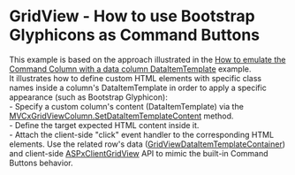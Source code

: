 # GridView - How to use Bootstrap Glyphicons as Command Buttons


This example is based on the approach illustrated in the <a href="https://www.devexpress.com/Support/Center/p/E4058">How to emulate the Command Column with a data column DataItemTemplate</a> example.<br />It illustrates how to define custom HTML elements with specific class names inside a column's DataItemTemplate in order to apply a specific appearance (such as Bootstrap Glyphicon):<br />- Specify a custom column's content (DataItemTemplate) via the <a href="https://documentation.devexpress.com/#AspNet/DevExpressWebMvcMVCxGridViewColumn_SetDataItemTemplateContenttopic">MVCxGridViewColumn.SetDataItemTemplateContent</a> method.<br />- Define the target expected HTML content inside it.<br />- Attach the client-side "click" event handler to the corresponding HTML elements. Use the related row's data (<a href="https://documentation.devexpress.com/#AspNet/DevExpressWebGridViewDataItemTemplateContainerMembersTopicAll">GridViewDataItemTemplateContainer</a>) and client-side <a href="https://documentation.devexpress.com/#AspNet/DevExpressWebScriptsASPxClientGridViewMembersTopicAll">ASPxClientGridView</a> API to mimic the built-in Command Buttons behavior.

<br/>


